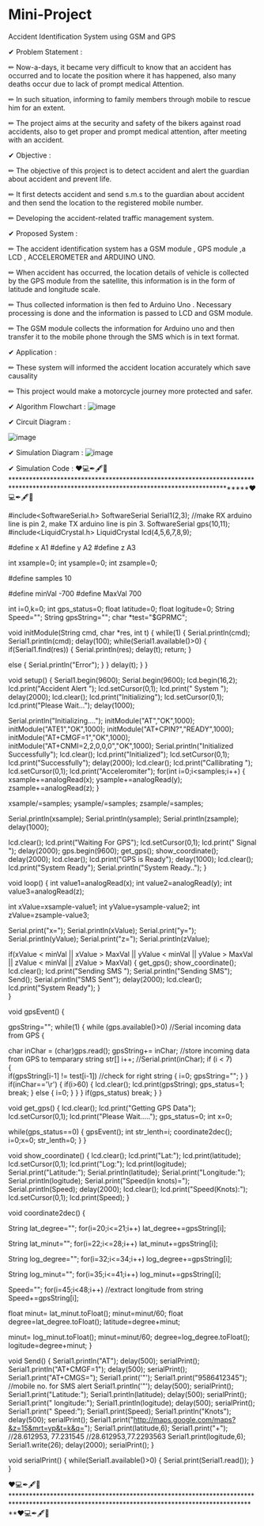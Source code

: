 # Mini-Project
Accident Identification System using GSM and GPS

✔ Problem Statement :

 ✏ Now-a-days, it became very difficult to know that an accident has occurred and to locate the position where it has happened, also many deaths occur due to lack of prompt        medical Attention. 

 ✏ In such situation, informing to family members through mobile to rescue him for an extent. 

 ✏ The project aims at the security and safety of the bikers against road accidents, also to get proper and prompt medical attention, after meeting with an accident.
 
 
 ✔ Objective :

 ✏ The objective of this project is to detect accident and alert the guardian about accident and prevent life.

 ✏ It first detects accident and send s.m.s to the guardian about accident and then send the location to the registered mobile number.

 ✏ Developing the accident-related traffic management system.
 
 ✔ Proposed System :

 ✏ The accident identification system has a GSM module , GPS module ,a LCD , ACCELEROMETER and ARDUINO UNO.
    
 ✏ When accident has occurred, the location details of vehicle is collected by the GPS module from the satellite, this information is in the form of latitude and longitude           scale.

 ✏ Thus collected information is then fed to Arduino Uno . Necessary processing is done and the information is passed to LCD and GSM module.
    
 ✏ The GSM module collects the information for Arduino uno and then transfer it to the mobile phone through the SMS which is in text format.
 
 
 ✔ Application :

 ✏ These system will informed the accident location accurately which save causality 

 ✏ This project would make a motorcycle journey more protected and safer.
 
 ✔ Algorithm Flowchart :
 ![image](https://user-images.githubusercontent.com/73351387/130576139-6462e212-1cc8-4987-b873-649c0c38cbdc.png)
 
✔ Circuit Diagram :
  
  
![image](https://user-images.githubusercontent.com/73351387/130576160-ed66059d-9b34-4ba5-a437-4b6ac23c4627.png)


✔ Simulation Diagram :
![image](https://user-images.githubusercontent.com/73351387/130576208-2c7086a8-798c-4afb-8eb8-152f002a2484.png)

✔ Simulation Code :
❤💻✒🖋📌 *******************************************************************************************************************************************❤💻✒🖋📌

#include<SoftwareSerial.h> SoftwareSerial Serial1(2,3); //make RX arduino line is pin 2, make TX arduino line is pin 3. SoftwareSerial gps(10,11); #include<LiquidCrystal.h> LiquidCrystal lcd(4,5,6,7,8,9);

#define x A1 #define y A2 #define z A3

int xsample=0; int ysample=0; int zsample=0;

#define samples 10

#define minVal -700 #define MaxVal 700

int i=0,k=0; int gps_status=0; float latitude=0; float logitude=0;
String Speed=""; String gpsString=""; char *test="$GPRMC";

void initModule(String cmd, char *res, int t) { while(1) { Serial.println(cmd); Serial1.println(cmd); delay(100); while(Serial1.available()>0) { if(Serial1.find(res)) { Serial.println(res); delay(t); return; }

   else
   {
    Serial.println("Error");
   }
}
delay(t);
} }

void setup() { Serial1.begin(9600); Serial.begin(9600); lcd.begin(16,2);
lcd.print("Accident Alert "); lcd.setCursor(0,1); lcd.print(" System "); delay(2000); lcd.clear(); lcd.print("Initializing"); lcd.setCursor(0,1); lcd.print("Please Wait..."); delay(1000);

Serial.println("Initializing...."); initModule("AT","OK",1000); initModule("ATE1","OK",1000); initModule("AT+CPIN?","READY",1000);
initModule("AT+CMGF=1","OK",1000);
initModule("AT+CNMI=2,2,0,0,0","OK",1000);
Serial.println("Initialized Successfully"); lcd.clear(); lcd.print("Initialized"); lcd.setCursor(0,1); lcd.print("Successfully"); delay(2000); lcd.clear(); lcd.print("Callibrating "); lcd.setCursor(0,1); lcd.print("Acceleromiter"); for(int i=0;i<samples;i++) { xsample+=analogRead(x); ysample+=analogRead(y); zsample+=analogRead(z); }

xsample/=samples; ysample/=samples; zsample/=samples;

Serial.println(xsample); Serial.println(ysample); Serial.println(zsample); delay(1000);

lcd.clear(); lcd.print("Waiting For GPS"); lcd.setCursor(0,1); lcd.print(" Signal "); delay(2000); gps.begin(9600); get_gps(); show_coordinate(); delay(2000); lcd.clear(); lcd.print("GPS is Ready"); delay(1000); lcd.clear(); lcd.print("System Ready"); Serial.println("System Ready.."); }

void loop() { int value1=analogRead(x); int value2=analogRead(y); int value3=analogRead(z);

int xValue=xsample-value1;
int yValue=ysample-value2;
int zValue=zsample-value3;

Serial.print("x=");
Serial.println(xValue);
Serial.print("y=");
Serial.println(yValue);
Serial.print("z=");
Serial.println(zValue);

if(xValue < minVal || xValue > MaxVal  || yValue < minVal || yValue > MaxVal  || zValue < minVal || zValue > MaxVal)
{
  get_gps();
  show_coordinate();
  lcd.clear();
  lcd.print("Sending SMS ");
  Serial.println("Sending SMS");
  Send();
  Serial.println("SMS Sent");
  delay(2000);
  lcd.clear();
  lcd.print("System Ready");
}       
}

void gpsEvent() {

gpsString=""; while(1) { while (gps.available()>0) //Serial incoming data from GPS {

char inChar = (char)gps.read();
 gpsString+= inChar;                    //store incoming data from GPS to temparary string str[]
 i++;
 //Serial.print(inChar);
 if (i < 7)                      
 {  
  if(gpsString[i-1] != test[i-1])         //check for right string
  {
    i=0;
    gpsString="";
  }
 }
if(inChar=='\r')
{
 if(i>60)
 {
   lcd.clear();
   lcd.print(gpsString);
   gps_status=1;
   break;
 }
 else
 { 
   i=0;
 }
}
} if(gps_status) break; } }

void get_gps() { lcd.clear(); lcd.print("Getting GPS Data"); lcd.setCursor(0,1); lcd.print("Please Wait....."); gps_status=0; int x=0;

while(gps_status==0) { gpsEvent(); int str_lenth=i; coordinate2dec(); i=0;x=0; str_lenth=0; } }

void show_coordinate() { lcd.clear(); lcd.print("Lat:"); lcd.print(latitude); lcd.setCursor(0,1); lcd.print("Log:"); lcd.print(logitude); Serial.print("Latitude:"); Serial.println(latitude); Serial.print("Longitude:"); Serial.println(logitude); Serial.print("Speed(in knots)="); Serial.println(Speed); delay(2000); lcd.clear(); lcd.print("Speed(Knots):"); lcd.setCursor(0,1); lcd.print(Speed); }

void coordinate2dec() {

String lat_degree=""; for(i=20;i<=21;i++)
lat_degree+=gpsString[i];

String lat_minut=""; for(i=22;i<=28;i++)
lat_minut+=gpsString[i];

String log_degree=""; for(i=32;i<=34;i++) log_degree+=gpsString[i];

String log_minut=""; for(i=35;i<=41;i++) log_minut+=gpsString[i];

Speed="";
for(i=45;i<48;i++)          //extract longitude from string
  Speed+=gpsString[i];
  
 float minut= lat_minut.toFloat();
 minut=minut/60;
 float degree=lat_degree.toFloat();
 latitude=degree+minut;
 
 minut= log_minut.toFloat();
 minut=minut/60;
 degree=log_degree.toFloat();
 logitude=degree+minut;
}

void Send() { Serial1.println("AT"); delay(500); serialPrint(); Serial1.println("AT+CMGF=1"); delay(500); serialPrint(); Serial1.print("AT+CMGS="); Serial1.print('"'); Serial1.print("9586412345"); //mobile no. for SMS alert Serial1.println('"'); delay(500); serialPrint(); Serial1.print("Latitude:"); Serial1.println(latitude); delay(500); serialPrint(); Serial1.print(" longitude:"); Serial1.println(logitude); delay(500); serialPrint(); Serial1.print(" Speed:"); Serial1.print(Speed); Serial1.println("Knots"); delay(500); serialPrint(); Serial1.print("http://maps.google.com/maps?&z=15&mrt=yp&t=k&q="); Serial1.print(latitude,6); Serial1.print("+"); //28.612953, 77.231545 //28.612953,77.2293563 Serial1.print(logitude,6); Serial1.write(26); delay(2000); serialPrint(); }

void serialPrint() { while(Serial1.available()>0) { Serial.print(Serial1.read()); } }

❤💻✒🖋📌***********************************************************************************************************************************************❤💻✒🖋📌

